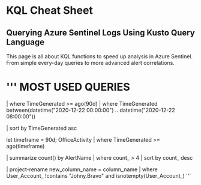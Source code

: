 # KQL Cheat Sheet

## Querying Azure Sentinel Logs Using Kusto Query Language

This page is all about KQL functions to speed up analysis in Azure Sentinel. From simple every-day queries to more advanced alert correlations.

'''
MOST USED QUERIES
=========================================
| where TimeGenerated >= ago(90d)
| where TimeGenerated between(datetime("2020-12-22 00:00:00") .. datetime("2020-12-22 08:00:00"))

| sort by TimeGenerated asc

let timeframe = 90d;
OfficeActivity
| where TimeGenerated >= ago(timeframe)

| summarize count() by AlertName
| where count_ > 4
| sort by count_ desc 

| project-rename new_column_name = column_name
| where User_Account_ !contains "Johny.Bravo" and isnotempty(User_Account_)
'''
